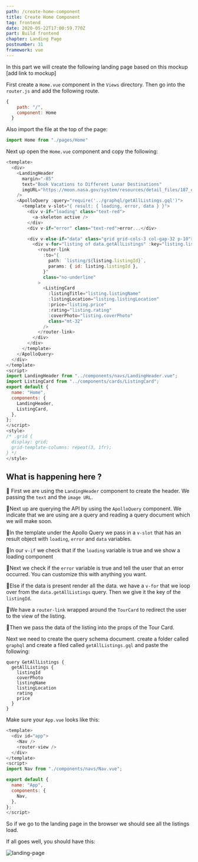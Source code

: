 ```yaml
---
path: /create-home-component
title: Create Home Component
tag: frontend
date: 2020-05-22T17:00:59.770Z
part: Build frontend
chapter: Landing Page
postnumber: 31
framework: vue
---
```


In this part we will create the following landing page based on this mockup \[add link to mockup]

First create a `Home.vue` component in the `Views` directory. Then go into the `router.js` and add the following route.

```javascript
{
    path: "/",
    component: Home
  }
```

Also import the file at the top of the page:

```javascript
import Home from "./pages/Home"
```

Next up open the `Home.vue` component and copy the following:

```javascript
<template>
  <div>
    <LandingHeader
      margin="-85"
      text="Book Vacations to Different Lunar Destinations"
      imgURL="https://moon.nasa.gov/system/resources/detail_files/187_detail_as11-44-6551_orig.jpg"
    />
    <ApolloQuery :query="require('../graphql/getAllListings.gql')">
      <template v-slot="{ result: { loading, error, data } }">
        <div v-if="loading" class="text-red">
          <a-skeleton active />
        </div>
        <div v-if="error" class="text-red">error...</div>

        <div v-else-if="data" class="grid grid-cols-3 col-gap-32 p-10">
          <div v-for="listing of data.getAllListings" :key="listing.listingId">
            <router-link
              :to="{
                path: `listing/${listing.listingId}`,
                params: { id: listing.listingId },
              }"
              class="no-underline"
            >
              <ListingCard
                :listingTitle="listing.listingName"
                :listingLocation="listing.listingLocation"
                :price="listing.price"
                :rating="listing.rating"
                :coverPhoto="listing.coverPhoto"
                class="mt-32"
              />
            </router-link>
          </div>
        </div>
      </template>
    </ApolloQuery>
  </div>
</template>
<script>
import LandingHeader from "../components/navs/LandingHeader.vue";
import ListingCard from "../components/cards/ListingCard";
export default {
  name: "Home",
  components: {
    LandingHeader,
    ListingCard,
  },
};
</script>
<style>
/* .grid {
  display: grid;
  grid-template-columns: repeat(3, 1fr);
} */
</style>

```

## What is happening here ?

🍣 First we are using the `LandingHeader` component to create the header. We passing the `text` and the `image URL`.

🍣Next up are querying the API by using the `ApolloQuery` component. We indicate that we are using are a query and reading a query document which we will make soon.

🍣In the template under the Apollo Query we pass in a `v-slot` that has an result object with `loading`, `error` and `data` variables.

🍣In our `v-if` we check that if the `loading` variable is true and we show a loading component

🍣Next we check if the `error` variable is true and tell the user that an error occurred. You can customize this with anything you want.

🍣Else if the data is present render all the data. we have a `v-for` that we loop over from the `data.getAllListings` query. Then we give it the key of the `listingId`.

🍣We have a `router-link` wrapped around the `TourCard` to redirect the user to the view of the listing.

🍣Then we pass the data of the listing into the props of the Tour Card.

Next we need to create the query schema document. create a folder called `graphql` and create a filed called `getAllListings.gql` and paste the following:

```
query GetAllListings {
  getAllListings {
    listingId
    coverPhoto
    listingName
    listingLocation
    rating
    price
  }
}
```

Make sure your `App.vue` looks like this:

```javascript
<template>
  <div id="app">
    <Nav />
    <router-view />
  </div>
</template>
<script>
import Nav from "./components/navs/Nav.vue";

export default {
  name: "App",
  components: {
    Nav,
  },
};
</script>

```

So if we go to the landing page in the browser we should see all the listings load.

If all goes well, you should have this:

![landing-page](/uploads/landing.png)

